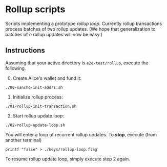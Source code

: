# Rollup scripts


Scripts implementing a prototype *rollup loop*.  Currently rollup transactions process batches of two rollup updates.  (We hope that generalization to batches of *n* rollup updates will now be easy.)

## Instructions

Assuming that your active directory is `e2e-test/rollup`, execute the following.

0. Create Alice's wallet and fund it:
```shell
./00-sancho-init-addrs.sh
```
1. Initialize rollup process:
```shell
./01-rollup-init-transaction.sh
```
2. Start rollup update loop:
```shell
./02-rollup-update-loop.sh
```
You will enter a loop of recurrent rollup updates.  To **stop**, execute (from another terminal)
```shell
printf "false" > ./keys/rollup-loop.flag
```
To resume rollup update loop, simply execute step 2 again.
